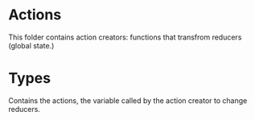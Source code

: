 # Actions
This folder contains action creators: functions that transfrom reducers (global state.)

# Types
Contains the actions, the variable called by the action creator to change reducers.